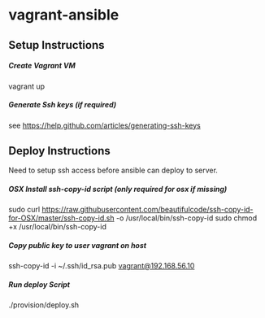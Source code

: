 vagrant-ansible
===============


## Setup Instructions

##### Create Vagrant VM
vagrant up

##### Generate Ssh keys (if required)
see https://help.github.com/articles/generating-ssh-keys


## Deploy Instructions

Need to setup ssh access before ansible can deploy to server.

##### OSX Install ssh-copy-id script (only required for osx if missing)
sudo curl https://raw.githubusercontent.com/beautifulcode/ssh-copy-id-for-OSX/master/ssh-copy-id.sh -o /usr/local/bin/ssh-copy-id
sudo chmod +x /usr/local/bin/ssh-copy-id

##### Copy public key to user vagrant on host
ssh-copy-id -i ~/.ssh/id_rsa.pub vagrant@192.168.56.10

##### Run deploy Script
./provision/deploy.sh

